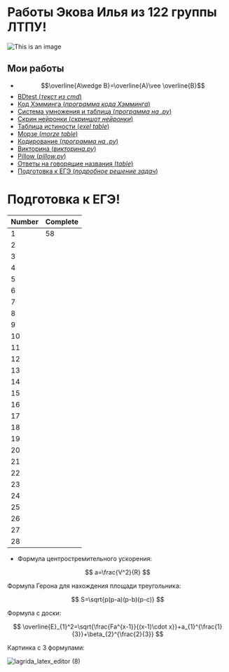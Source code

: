 # Работы Экова Илья из 122 группы ЛТПУ! #




![This is an image](https://sun4-17.userapi.com/impg/U0r48wVeP7ClHW-HxKHStxniip_Mi6gX1-erjQ/Fs_loa6TnkI.jpg?size=564x564&quality=95&sign=35150a969902b35115164399ef14ec4d&type=album)



## Мои работы ##
 - $$\overline{A\wedge B}=\overline{A}\vee \overline{B}$$
 - <a href="https://github.com/ilyechubanu/itworks/blob/main/bdtest">BDtest (*текст из cmd*)</a> 
 - <a href="https://github.com/ilyechubanu/itworks/blob/main/%D0%9F%D1%80%D0%BE%D0%B3%D1%80%D0%B0%D0%BC%D0%BC%D0%B0%20%D0%BF%D0%B5%D1%80%D0%B5%D0%B2%D0%BE%D0%B4%D0%B0%20%D0%BF%D0%BE%20%D0%BA%D0%BE%D0%B4%D1%83%20%D0%A5%D1%8D%D0%BC%D0%BC%D0%B8%D0%BD%D0%B3%D0%B0">Код Хэмминга (*программа кода Хэмминга*)</a>
 - <a href="https://github.com/ilyechubanu/itworks/blob/main/table">Система умножения и таблица (*программа на .py*)</a>
 - <a href="https://github.com/ilyechubanu/itworks/blob/main/%D0%9D%D0%B5%D0%B9%D1%80%D0%BE%D0%BD%D0%BA%D0%B0.png">Скрин нейронки (*скриншот нейронки*)</a>
 - <a href="https://github.com/ilyechubanu/itworks/blob/main/%D1%82%D0%B0%D0%B1%D0%BB%20%D0%B8%D1%81%D1%82%D0%B8%D0%BD%D0%BE%D1%81%D1%82%D0%B8.xlsx">Таблица истиности (*exel table*)</a>
 - <a href="https://github.com/ilyechubanu/itworks/blob/main/morze.xlsx">Морзе (*morze table*)</a>
 - <a href="https://github.com/ilyechubanu/itworks/blob/main/%D0%BA%D0%BE%D0%B4%D0%B8%D1%80%D0%BE%D0%B2%D0%B0%D0%BD%D0%B8%D0%B527.py">Кодирование (*программа на .py*)</a>
 - <a href="https://github.com/ilyechubanu/itworks/blob/main/viktorina.py">Викторина (*викторина.py*)</a>
 - <a href="https://github.com/ilyechubanu/itworks/blob/main/pillow.py">Pillow (*pillow.py*)</a>
 - <a href="https://github.com/ilyechubanu/itworks/blob/main/%D0%BE%D1%82%D0%B2%D0%B5%D1%82%D1%8B%20%D0%BD%D0%B0%20%D0%B3%D0%BE%D0%B2%D0%BE%D1%80%D1%8F%D1%89%D0%B8%D0%B5%20%D0%BD%D0%B0%D0%B7%D0%B2%D0%B0%D0%BD%D0%B8%D1%8F">Ответы на говорящие названия (*table*)</a>
 - <a href="https://github.com/ilyechubanu/itworks/blob/main/markdown(%D0%BF%D0%BE%D0%B4%D0%B3%D0%BE%D1%82%D0%BE%D0%B2%D0%BA%D0%B0%20%D0%95%D0%93%D0%AD)">Подготовка к ЕГЭ (*подробное решение задач*)</a>
 # Подготовка к ЕГЭ! #
 | Number | Complete |
  | ------ | ------ |
 | 1 | 58 |
 | 2 |  |
 | 3 |  |
 | 4 |  |
 | 5 |  |
 | 6 |  |
 | 7 |  |
 | 8 |  |
 | 9 |  |
 | 10 |  |
 | 11 |  |
 | 12 |  |
 | 13 |  |
 | 14 |  |
 | 15 |  |
 | 16 |  |
 | 17 |  |
 | 18 |  |
 | 19 |  |
 | 20 |  |
 | 21 |  |
 | 22 |  |
 | 23 |  |
 | 24 |  |
 | 25 |  |
 | 26 |  |
 | 27 |  |
 | 28 |  |
 

- Формула центростремительного ускорения:

$$ a=\frac{V^2}{R} $$

Формула Герона для нахождения площади треугольника: 

$$ S=\sqrt{p(p-a)(p-b)(p-c)} $$

Формула с доски: 

$$ \overline{E}_{1}^2=\sqrt{\frac{Fa^{x-1}}{(x-1)\cdot x}}+a_{1}^{\frac{1}{3}}+\beta_{2}^{\frac{2}{3}} $$

Картинка с 3 формулами:

![lagrida_latex_editor (8)](https://user-images.githubusercontent.com/114716840/201264211-b5440116-5c46-43b9-8ceb-0bdb96359c6d.png)




